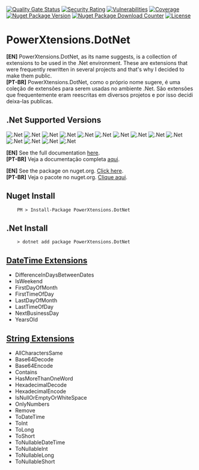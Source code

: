 [![Quality Gate Status](https://sonarcloud.io/api/project_badges/measure?project=reginaldovillela_PowerXtensions.DotNet&metric=alert_status)](https://sonarcloud.io/summary/new_code?id=reginaldovillela_PowerXtensions.DotNet)
[![Security Rating](https://sonarcloud.io/api/project_badges/measure?project=reginaldovillela_PowerXtensions.DotNet&metric=security_rating)](https://sonarcloud.io/summary/new_code?id=reginaldovillela_PowerXtensions.DotNet)
[![Vulnerabilities](https://sonarcloud.io/api/project_badges/measure?project=reginaldovillela_PowerXtensions.DotNet&metric=vulnerabilities)](https://sonarcloud.io/summary/new_code?id=reginaldovillela_PowerXtensions.DotNet)
[![Coverage](https://sonarcloud.io/api/project_badges/measure?project=reginaldovillela_PowerXtensions.DotNet&metric=coverage)](https://sonarcloud.io/summary/new_code?id=reginaldovillela_PowerXtensions.DotNet)
[![Nuget Package Version](https://img.shields.io/nuget/v/PowerXtensions.DotNet?style=flat)](https://www.nuget.org/packages/PowerXtensions.DotNet)
[![Nuget Package Download Counter](https://img.shields.io/nuget/dt/PowerXtensions.DotNet?style=flat)](https://www.nuget.org/packages/PowerXtensions.DotNet)
[![License](https://img.shields.io/github/license/reginaldovillela/PowerXtensions.DotNet?style=flat)](https://github.com/reginaldovillela/PowerXtensions.DotNet)

# PowerXtensions.DotNet
**[EN]** PowerXtensions.DotNet, as its name suggests, is a collection of extensions to be used in the .Net environment. These are extensions that were frequently rewritten in several projects and that's why I decided to make them public.  
**[PT-BR]** PowerXtensions.DotNet, como o próprio nome sugere, é uma coleção de extensões para serem usadas no ambiente .Net. São extensões que frequentemente eram reescritas em diversos projetos e por isso decidi deixa-las publicas.  

## .Net Supported Versions
![.Net](https://img.shields.io/static/v1?style=flat&logo=dotnet&logoColor=FFFFFF&logoWidth=20&label=Framework&labelColor=5d5d5d&message=4.5&color=512bd4)
![.Net](https://img.shields.io/static/v1?style=flat&logo=dotnet&logoColor=FFFFFF&logoWidth=20&label=Framework&labelColor=5d5d5d&message=4.5.1&color=512bd4)
![.Net](https://img.shields.io/static/v1?style=flat&logo=dotnet&logoColor=FFFFFF&logoWidth=20&label=Framework&labelColor=5d5d5d&message=4.5.2&color=512bd4)
![.Net](https://img.shields.io/static/v1?style=flat&logo=dotnet&logoColor=FFFFFF&logoWidth=20&label=Framework&labelColor=5d5d5d&message=4.6&color=512bd4)
![.Net](https://img.shields.io/static/v1?style=flat&logo=dotnet&logoColor=FFFFFF&logoWidth=20&label=Framework&labelColor=5d5d5d&message=4.6.1&color=512bd4)
![.Net](https://img.shields.io/static/v1?style=flat&logo=dotnet&logoColor=FFFFFF&logoWidth=20&label=Framework&labelColor=5d5d5d&message=4.6.2&color=512bd4)
![.Net](https://img.shields.io/static/v1?style=flat&logo=dotnet&logoColor=FFFFFF&logoWidth=20&label=Framework&labelColor=5d5d5d&message=4.7&color=512bd4)
![.Net](https://img.shields.io/static/v1?style=flat&logo=dotnet&logoColor=FFFFFF&logoWidth=20&label=Framework&labelColor=5d5d5d&message=4.7.1&color=512bd4)
![.Net](https://img.shields.io/static/v1?style=flat&logo=dotnet&logoColor=FFFFFF&logoWidth=20&label=Framework&labelColor=5d5d5d&message=4.7.2&color=512bd4)
![.Net](https://img.shields.io/static/v1?style=flat&logo=dotnet&logoColor=FFFFFF&logoWidth=20&label=Framework&labelColor=5d5d5d&message=4.8&color=512bd4)
![.Net](https://img.shields.io/static/v1?style=flat&logo=dotnet&logoColor=FFFFFF&logoWidth=20&label=Standard&labelColor=5d5d5d&message=2.1&color=512bd4)
![.Net](https://img.shields.io/static/v1?style=flat&logo=dotnet&logoColor=FFFFFF&logoWidth=20&label=Core&labelColor=5d5d5d&message=3.1&color=512bd4)
![.Net](https://img.shields.io/static/v1?style=flat&logo=dotnet&logoColor=FFFFFF&logoWidth=20&label=.Net&labelColor=5d5d5d&message=5.x&color=512bd4)
![.Net](https://img.shields.io/static/v1?style=flat&logo=dotnet&logoColor=FFFFFF&logoWidth=20&label=.Net&labelColor=5d5d5d&message=6.x&color=512bd4)


**[EN]** See the full documentation [here](https://github.com/reginaldovillela/PowerXtensions.DotNet/wiki).  
**[PT-BR]** Veja a documentação completa [aqui](https://github.com/reginaldovillela/PowerXtensions.DotNet/wiki).  

**[EN]** See the package on nuget.org. [Click here](https://www.nuget.org/packages/PowerXtensions.DotNet).  
**[PT-BR]** Veja o pacote no nuget.org. [Clique aqui](https://www.nuget.org/packages/PowerXtensions.DotNet).  

## Nuget Install
```
    PM > Install-Package PowerXtensions.DotNet
```

## .Net Install
```
    > dotnet add package PowerXtensions.DotNet 
```

## [DateTime Extensions](https://github.com/reginaldovillela/PowerXtensions.DotNet/wiki/DateTime-Extensions)
- DifferenceInDaysBetweenDates
- IsWeekend
- FirstDayOfMonth
- FirstTimeOfDay
- LastDayOfMonth
- LastTimeOfDay
- NextBusinessDay
- YearsOld

## [String Extensions](https://github.com/reginaldovillela/PowerXtensions.DotNet/wiki/String-Extensions)
- AllCharactersSame
- Base64Decode
- Base64Encode
- Contains
- HasMoreThanOneWord
- HexadecimalDecode
- HexadecimalEncode
- IsNullOrEmptyOrWhiteSpace
- OnlyNumbers
- Remove
- ToDateTime
- ToInt
- ToLong
- ToShort
- ToNullableDateTime
- ToNullableInt
- ToNullableLong
- ToNullableShort